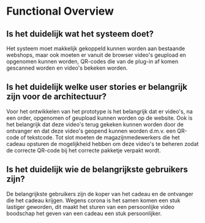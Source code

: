 # Functional Overview

## Is het duidelijk wat het systeem doet?

Het systeem moet makkelijk gekoppeld kunnen worden aan bestaande webshops, maar ook moeten er vanuit de browser video's geupload en opgenomen kunnen worden, QR-codes die van de plug-in af komen gescanned worden en video's bekeken worden.

## Is het duidelijk welke user stories er belangrijk zijn voor de architectuur?

Voor het ontwikkelen van het prototype is het belangrijk dat er video's, na een order, opgenomen of geupload kunnen worden op de website. Ook is het belangrijk dat deze video's terug gekeken kunnen worden door de ontvanger en dat deze video's geopend kunnen worden d.m.v. een QR-code of tekstcode. Tot slot moeten de magazijnmedewerkers die het cadeau opsturen de mogelijkheid hebben om deze video's te beheren zodat de correcte QR-code bij het correcte pakketje verpakt wordt.

## Is het duidelijk wie de belangrijkste gebruikers zijn?

De belangrijkste gebruikers zijn de koper van het cadeau en de ontvanger die het cadeau krijgen. Wegens corona is het samen komen een stuk lastiger geworden, dit maakt het sturen van een persoonlijke video boodschap het geven van een cadeau een stuk persoonlijker.

<!--
Intent

This section allows you to summarise what the key functions of the system are. It also allows you to make an explicit link between the functional aspects of the system (use cases, user stories, etc) and, if they are significant to the architecture, to explain why. A functional overview should answer the following types of questions:

• Is it clear what the system actually does?
• Is it clear which features, functions, use cases, user stories, etc are significant to the architecture and why?
• Is it clear who the important users are (roles,actors,personas,etc)and how  the system caters for their needs?
• It is clear that the above has been used to shape and define the architecture?

Alternatively, if your software automates a business process or workflow, a functional view should answer questions like the following:

• Is it clear what the system does from a process perspective?
• What are the major processes and flows of information through the system?
-->

